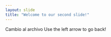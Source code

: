 ```yaml
---
layout: slide
title: "Welcome to our second slide!"
---
```

Cambio al archivo
Use the left arrow to go back!
